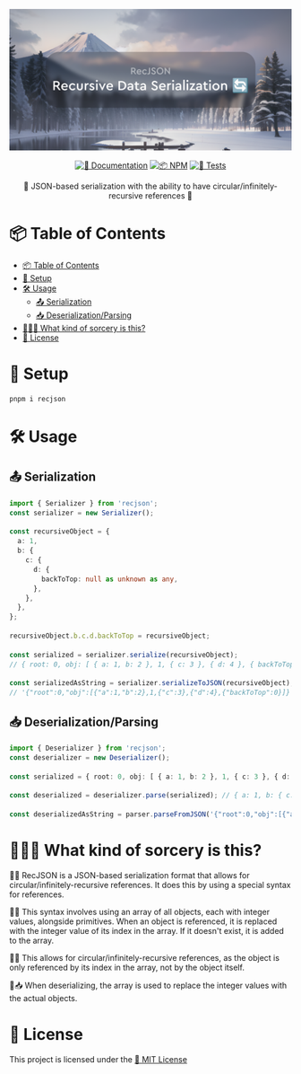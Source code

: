 <div align="center">

![RecJSON 🔄🔢](https://github.com/Exponential-Workload/recjson/blob/master/social.png?raw=true)

  [![📝 Documentation](https://img.shields.io/badge/📝-Documentation-blue)](https://gh.expo.moe/recjson)
  [![📦 NPM](https://img.shields.io/npm/v/recjson)](https://npmjs.com/package/recjson)
  [![🧪 Tests](https://img.shields.io/github/actions/workflow/status/Exponential-Workload/recjson/test.yml?branch=main&label=🧪%20Tests)]()

🔄 JSON-based serialization with the ability to have circular/infinitely-recursive references 🔗

</div>

# 📦 Table of Contents
- [📦 Table of Contents](#-table-of-contents)
- [🚀 Setup](#-setup)
- [🛠️ Usage](#️-usage)
  - [📤 Serialization](#-serialization)
  - [📥 Deserialization/Parsing](#-deserializationparsing)
- [🧙‍♂️🔮 What kind of sorcery is this?](#️-what-kind-of-sorcery-is-this)
- [📜 License](#-license)

# 🚀 Setup

```sh
pnpm i recjson
```

# 🛠️ Usage

## 📤 Serialization

```ts
import { Serializer } from 'recjson';
const serializer = new Serializer();

const recursiveObject = {
  a: 1,
  b: {
    c: {
      d: {
        backToTop: null as unknown as any,
      },
    },
  },
};

recursiveObject.b.c.d.backToTop = recursiveObject;

const serialized = serializer.serialize(recursiveObject);
// { root: 0, obj: [ { a: 1, b: 2 }, 1, { c: 3 }, { d: 4 }, { backToTop: 0 } ] } - As a JS Object

const serializedAsString = serializer.serializeToJSON(recursiveObject);
// '{"root":0,"obj":[{"a":1,"b":2},1,{"c":3},{"d":4},{"backToTop":0}]}'
```

## 📥 Deserialization/Parsing

```ts
import { Deserializer } from 'recjson';
const deserializer = new Deserializer();

const serialized = { root: 0, obj: [ { a: 1, b: 2 }, 1, { c: 3 }, { d: 4 }, { backToTop: 0 } ] }; // As a JS Object

const deserialized = deserializer.parse(serialized); // { a: 1, b: { c: { d: [Circular] } } }

const deserializedAsString = parser.parseFromJSON('{"root":0,"obj":[{"a":1,"b":2},1,{"c":3},{"d":4},{"backToTop":0}]}'); // { a: 1, b: { c: { d: [Circular] } } }
```

# 🧙‍♂️🔮 What kind of sorcery is this?

🔄📝 RecJSON is a JSON-based serialization format that allows for circular/infinitely-recursive references. It does this by using a special syntax for references.

🔢🔄 This syntax involves using an array of all objects, each with integer values, alongside primitives. When an object is referenced, it is replaced with the integer value of its index in the array. If it doesn't exist, it is added to the array.

🔄🔄 This allows for circular/infinitely-recursive references, as the object is only referenced by its index in the array, not by the object itself.

🔄📥 When deserializing, the array is used to replace the integer values with the actual objects.

# 📜 License

This project is licensed under the [📄 MIT License](./LICENSE)
